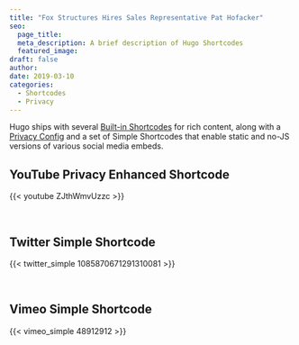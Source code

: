 ```yaml
---
title: "Fox Structures Hires Sales Representative Pat Hofacker"
seo:
  page_title:
  meta_description: A brief description of Hugo Shortcodes
  featured_image: 
draft: false
author:
date: 2019-03-10
categories:
  - Shortcodes
  - Privacy
---
```


Hugo ships with several [Built-in Shortcodes](https://gohugo.io/content-management/shortcodes/#use-hugo-s-built-in-shortcodes) for rich content, along with a [Privacy Config](https://gohugo.io/about/hugo-and-gdpr/) and a set of Simple Shortcodes that enable static and no-JS versions of various social media embeds.

<!--more-->

## YouTube Privacy Enhanced Shortcode

{{< youtube ZJthWmvUzzc >}}

<br>

## Twitter Simple Shortcode

{{< twitter_simple 1085870671291310081 >}}

<br>

## Vimeo Simple Shortcode

{{< vimeo_simple 48912912 >}}
